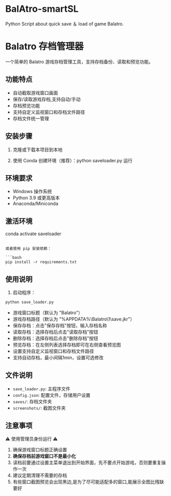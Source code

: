 # BalAtro-smartSL
Python Script about quick save ＆ load of game Balatro.  

# Balatro 存档管理器

一个简单的 Balatro 游戏存档管理工具，支持存档备份、读取和预览功能。

## 功能特点

- 自动截取游戏窗口画面
- 保存/读取游戏存档,支持自动/手动
- 存档预览功能
- 支持自定义监视窗口和存档文件路径
- 存档文件统一管理

## 安装步骤

1. 克隆或下载本项目到本地

2. 使用 Conda 创建环境（推荐）：python saveloader.py 运行 

## 环境要求

- Windows 操作系统
- Python 3.9 或更高版本
- Anaconda/Miniconda

## 激活环境
conda activate saveloader
```

或者使用 pip 安装依赖：

```bash
pip install -r requirements.txt
```

## 使用说明

1. 启动程序：

```bash
python save_loader.py
```
- 游戏窗口标题（默认为 "Balatro"）
- 游戏存档路径（默认为 "%APPDATA%\Balatro\1\save.jkr"）
- 保存存档：点击"保存存档"按钮，输入存档名称
- 读取存档：选择存档后点击"读取存档"按钮
- 删除存档：选择存档后点击"删除存档"按钮
- 预览存档：在左侧列表选择存档即可在右侧查看预览图
- 设置支持自定义监视窗口和存档文件路径  
- 支持自动存档，最小间隔1min，设置可选修改  

## 文件说明

- `save_loader.py`: 主程序文件
- `config.json`: 配置文件，存储用户设置
- `saves/`: 存档文件夹
- `screenshots/`: 截图文件夹

## 注意事项  

⚠️ 使用管理员身份运行 ⚠️

1. 确保游戏窗口标题正确设置
2. **确保存档前游戏窗口不是最小化**
3. 读档前要通过设置主菜单退出到开始界面，先不要点开始游戏，否则要重复操作一次
4. 建议定期清理不需要的存档  
5. 有些窗口截图预览会出现黑边,是为了尽可能适配多的窗口,能展示全图比残缺要好  
